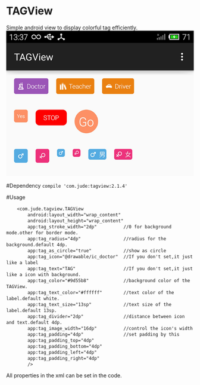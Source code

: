 # TAGView 
Simple android view to display colorful tag efficiently.
![image](image.png)

#Dependency
`compile 'com.jude:tagview:2.1.4'`

#Usage

        <com.jude.tagview.TAGView
            android:layout_width="wrap_content"
            android:layout_height="wrap_content"
            app:tag_stroke_width="2dp"          //0 for background mode.other for border mode.
            app:tag_radius="4dp"                //radius for the background.default 4dp.
            app:tag_as_circle="true"            //show as circle
            app:tag_icon="@drawable/ic_doctor"  //If you don't set,it just like a label
            app:tag_text="TAG"                  //If you don't set,it just like a icon with background.
            app:tag_color="#9d55b8"             //background color of the TAGView.
            app:tag_text_color="#ffffff"        //text color of the label.default white.
            app:tag_text_size="13sp"            //text size of the label.default 13sp.
            app:tag_divider="2dp"               //distance between icon and text.default 4dp.
            app:tag_image_width="16dp"          //control the icon's width
            app:tag_padding="4dp"               //set padding by this
            app:tag_padding_top="4dp"
            app:tag_padding_bottom="4dp"
            app:tag_padding_left="4dp"
            app:tag_padding_right="4dp"
            />

All properties in the xml can be set in the code.


